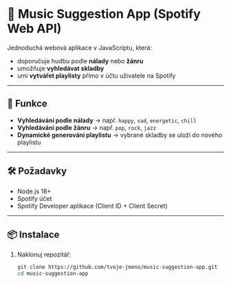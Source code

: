 # 🎵 Music Suggestion App (Spotify Web API)

Jednoduchá webová aplikace v JavaScriptu, která:
- doporučuje hudbu podle **nálady** nebo **žánru**
- umožňuje **vyhledávat skladby**
- umí **vytvářet playlisty** přímo v účtu uživatele na Spotify

---

## 🚀 Funkce
- **Vyhledávání podle nálady** → např. `happy`, `sad`, `energetic`, `chill`
- **Vyhledávání podle žánru** → např. `pop`, `rock`, `jazz`
- **Dynamické generování playlistu** → vybrané skladby se uloží do nového playlistu

---

## 🛠 Požadavky
- Node.js 18+
- Spotify účet
- Spotify Developer aplikace (Client ID + Client Secret)

---

## 📦 Instalace
1. Naklonuj repozitář:
   ```bash
   git clone https://github.com/tvoje-jmeno/music-suggestion-app.git
   cd music-suggestion-app